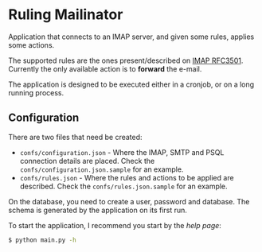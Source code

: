 # Ruling Mailinator

Application that connects to an IMAP server, and given some rules, applies some actions.

The supported rules are the ones present/described on [IMAP RFC3501](https://www.rfc-editor.org/rfc/rfc3501#section-6.4.4).<br>
Currently the only available action is to **forward** the e-mail.

The application is designed to be executed either in a cronjob, or on a long running process.

## Configuration

There are two files that need be created:
* `confs/configuration.json` - Where the IMAP, SMTP and PSQL connection details are placed. Check the `confs/configuration.json.sample` for an example.
* `confs/rules.json` - Where the rules and actions to be applied are described. Check the `confs/rules.json.sample` for an example.

On the database, you need to create a user, password and database. The schema is generated by the application on its first run.

To start the application, I recommend you start by the *help page*:
```bash
$ python main.py -h
```
